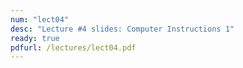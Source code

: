 ```yaml
---
num: "lect04"
desc: "Lecture #4 slides: Computer Instructions 1"
ready: true
pdfurl: /lectures/lect04.pdf
---
```


